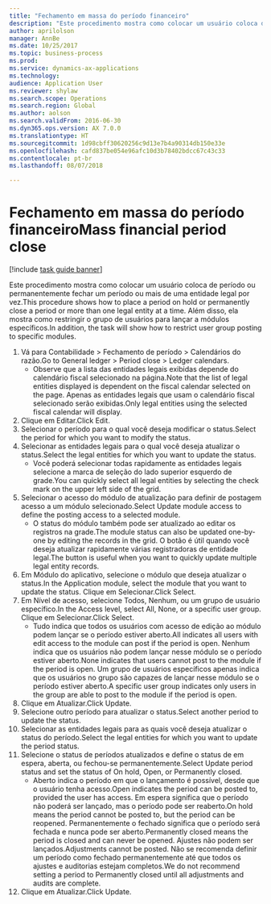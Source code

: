 ```yaml
--- 
title: "Fechamento em massa do período financeiro"
description: "Este procedimento mostra como colocar um usuário coloca de período ou permanentemente fechar um período ou mais de uma entidade legal por vez."
author: aprilolson
manager: AnnBe
ms.date: 10/25/2017
ms.topic: business-process
ms.prod: 
ms.service: dynamics-ax-applications
ms.technology: 
audience: Application User
ms.reviewer: shylaw
ms.search.scope: Operations
ms.search.region: Global
ms.author: aolson
ms.search.validFrom: 2016-06-30
ms.dyn365.ops.version: AX 7.0.0
ms.translationtype: HT
ms.sourcegitcommit: 1d98cbff30620256c9d13e7b4a90314db150e33e
ms.openlocfilehash: cafd837be054e96afc10d3b78402bdcc67c43c33
ms.contentlocale: pt-br
ms.lasthandoff: 08/07/2018

---
```

# <a name="mass-financial-period-close"></a><span data-ttu-id="63332-103">Fechamento em massa do período financeiro</span><span class="sxs-lookup"><span data-stu-id="63332-103">Mass financial period close</span></span>

[!include [task guide banner](../../includes/task-guide-banner.md)]

<span data-ttu-id="63332-104">Este procedimento mostra como colocar um usuário coloca de período ou permanentemente fechar um período ou mais de uma entidade legal por vez.</span><span class="sxs-lookup"><span data-stu-id="63332-104">This procedure shows how to place a period on hold or permanently close a period or more than one legal entity at a time.</span></span> <span data-ttu-id="63332-105">Além disso, ela mostra como restringir o grupo de usuários para lançar a módulos específicos.</span><span class="sxs-lookup"><span data-stu-id="63332-105">In addition, the task will show how to restrict user group posting to specific modules.</span></span>

1. <span data-ttu-id="63332-106">Vá para Contabilidade > Fechamento de período > Calendários do razão.</span><span class="sxs-lookup"><span data-stu-id="63332-106">Go to General ledger > Period close > Ledger calendars.</span></span>
    * <span data-ttu-id="63332-107">Observe que a lista das entidades legais exibidas depende do calendário fiscal selecionado na página.</span><span class="sxs-lookup"><span data-stu-id="63332-107">Note that the list of legal entities displayed is dependent on the fiscal calendar selected on the page.</span></span> <span data-ttu-id="63332-108">Apenas as entidades legais que usam o calendário fiscal selecionado serão exibidas.</span><span class="sxs-lookup"><span data-stu-id="63332-108">Only legal entities using the selected fiscal calendar will display.</span></span>  
2. <span data-ttu-id="63332-109">Clique em Editar.</span><span class="sxs-lookup"><span data-stu-id="63332-109">Click Edit.</span></span>
3. <span data-ttu-id="63332-110">Selecionar o período para o qual você deseja modificar o status.</span><span class="sxs-lookup"><span data-stu-id="63332-110">Select the period for which you want to modify the status.</span></span>
4. <span data-ttu-id="63332-111">Selecionar as entidades legais para o qual você deseja atualizar o status.</span><span class="sxs-lookup"><span data-stu-id="63332-111">Select the legal entities for which you want to update the status.</span></span>
    * <span data-ttu-id="63332-112">Você poderá selecionar todas rapidamente as entidades legais selecione a marca de seleção do lado superior esquerdo de grade.</span><span class="sxs-lookup"><span data-stu-id="63332-112">You can quickly select all legal entities  by selecting the check mark on the upper left side of the grid.</span></span>  
5. <span data-ttu-id="63332-113">Selecionar o acesso do módulo de atualização para definir de postagem acesso a um módulo selecionado.</span><span class="sxs-lookup"><span data-stu-id="63332-113">Select Update module access to define the posting access to a selected module.</span></span>
    * <span data-ttu-id="63332-114">O status do módulo também pode ser atualizado ao editar os registros na grade.</span><span class="sxs-lookup"><span data-stu-id="63332-114">The module status can also be updated one-by-one by editing the records in the grid.</span></span> <span data-ttu-id="63332-115">O botão é útil quando você deseja atualizar rapidamente várias registradoras de entidade legal.</span><span class="sxs-lookup"><span data-stu-id="63332-115">The button is useful when you want to quickly update multiple legal entity records.</span></span>  
6. <span data-ttu-id="63332-116">Em Módulo do aplicativo, selecione o módulo que deseja atualizar o status.</span><span class="sxs-lookup"><span data-stu-id="63332-116">In the Application module, select the module that you want to update the status.</span></span> <span data-ttu-id="63332-117">Clique em Selecionar.</span><span class="sxs-lookup"><span data-stu-id="63332-117">Click Select.</span></span>
7. <span data-ttu-id="63332-118">Em Nível de acesso, selecione Todos, Nenhum, ou um grupo de usuário específico.</span><span class="sxs-lookup"><span data-stu-id="63332-118">In the Access level, select All, None, or a specific user group.</span></span> <span data-ttu-id="63332-119">Clique em Selecionar.</span><span class="sxs-lookup"><span data-stu-id="63332-119">Click Select.</span></span>
    * <span data-ttu-id="63332-120">Tudo indica que todos os usuários com acesso de edição ao módulo podem lançar se o período estiver aberto.</span><span class="sxs-lookup"><span data-stu-id="63332-120">All indicates all users with edit access to the module can post if the period is open.</span></span> <span data-ttu-id="63332-121">Nenhum indica que os usuários não podem lançar nesse módulo se o período estiver aberto.</span><span class="sxs-lookup"><span data-stu-id="63332-121">None indicates that users cannot post to the module if the period is open.</span></span> <span data-ttu-id="63332-122">Um grupo de usuários específicos apenas indica que os usuários no grupo são capazes de lançar nesse módulo se o período estiver aberto.</span><span class="sxs-lookup"><span data-stu-id="63332-122">A specific user group indicates only users in the group are able to post to the module if the period is open.</span></span>  
8. <span data-ttu-id="63332-123">Clique em Atualizar.</span><span class="sxs-lookup"><span data-stu-id="63332-123">Click Update.</span></span>
9. <span data-ttu-id="63332-124">Selecione outro período para atualizar o status.</span><span class="sxs-lookup"><span data-stu-id="63332-124">Select another period to update the status.</span></span>
10. <span data-ttu-id="63332-125">Selecionar as entidades legais para as quais você deseja atualizar o status do período.</span><span class="sxs-lookup"><span data-stu-id="63332-125">Select the legal entities for which you want to update the period status.</span></span>
11. <span data-ttu-id="63332-126">Selecione o status de períodos atualizados e define o status de em espera, aberta, ou fechou-se permanentemente.</span><span class="sxs-lookup"><span data-stu-id="63332-126">Select Update period status and set the status of On hold, Open, or Permanently closed.</span></span>
    * <span data-ttu-id="63332-127">Aberto indica o período em que o lançamento é possível, desde que o usuário tenha acesso.</span><span class="sxs-lookup"><span data-stu-id="63332-127">Open indicates the period can be posted to, provided the user has access.</span></span> <span data-ttu-id="63332-128">Em espera significa que o período não poderá ser lançado, mas o período pode ser reaberto.</span><span class="sxs-lookup"><span data-stu-id="63332-128">On hold means the period cannot be posted to, but the period can be reopened.</span></span> <span data-ttu-id="63332-129">Permanentemente o fechado significa que o período será fechada e nunca pode ser aberto.</span><span class="sxs-lookup"><span data-stu-id="63332-129">Permanently closed means the period is closed and can never be opened.</span></span> <span data-ttu-id="63332-130">Ajustes não podem ser lançados.</span><span class="sxs-lookup"><span data-stu-id="63332-130">Adjustments cannot be posted.</span></span> <span data-ttu-id="63332-131">Não se recomenda definir um período como fechado permanentemente até que todos os ajustes e auditorias estejam completos.</span><span class="sxs-lookup"><span data-stu-id="63332-131">We do not recommend setting a period to Permanently closed until all adjustments and audits are complete.</span></span>  
12. <span data-ttu-id="63332-132">Clique em Atualizar.</span><span class="sxs-lookup"><span data-stu-id="63332-132">Click Update.</span></span>


